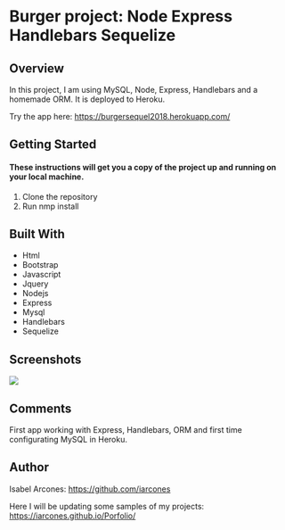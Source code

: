 # Burger project: Node Express Handlebars Sequelize

## Overview

In this project, I am using MySQL, Node, Express, Handlebars and a homemade ORM. It is deployed to Heroku.

Try the app here: https://burgersequel2018.herokuapp.com/

## Getting Started

#### These instructions will get you a copy of the project up and running on your local machine.

1. Clone the repository
2. Run nmp install 

## Built With

- Html
- Bootstrap
- Javascript
- Jquery
- Nodejs
- Express
- Mysql
- Handlebars
- Sequelize

## Screenshots
![](demo.gif)

## Comments

First app working with Express, Handlebars, ORM and first time configurating MySQL in Heroku.

## Author

Isabel Arcones: https://github.com/iarcones

Here I will be updating some samples of my projects: https://iarcones.github.io/Porfolio/





